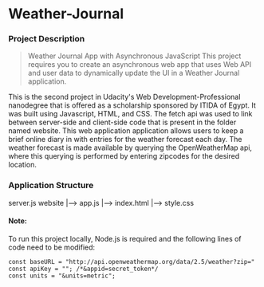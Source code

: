 # Weather-Journal

### Project Description
> Weather Journal App with Asynchronous JavaScript
> This project requires you to create an asynchronous web app that uses Web API and user data to dynamically update the UI in a Weather Journal application.

This is the second project in Udacity's Web Development-Professional nanodegree that is offered as a scholarship sponsored by ITIDA of Egypt. It was built using Javascript, HTML, and CSS. The fetch api was used to link between server-side and client-side code that is present in the folder named website. This web application application allows users to keep a brief online diary in with entries for the weather forecast each day. The weather forecast is made available by querying the OpenWeatherMap api, where this querying is performed by entering zipcodes for the desired location.

### Application Structure
server.js
website
  |--> app.js
  |--> index.html
  |--> style.css

#### Note:
To run this project locally, Node.js is required and the following lines of code need to be modified:
```
const baseURL = "http://api.openweathermap.org/data/2.5/weather?zip=" 
const apiKey = ""; /*&appid=secret_token*/
const units = "&units=metric";
```

